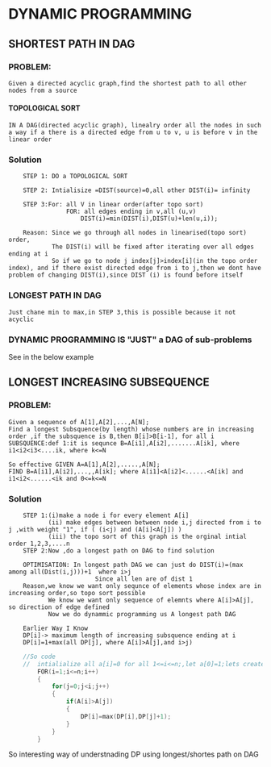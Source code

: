 # DYNAMIC PROGRAMMING

## SHORTEST PATH IN DAG

### PROBLEM:
	
	Given a directed acyclic graph,find the shortest path to all other nodes from a source



#### TOPOLOGICAL SORT

	IN A DAG(directed acyclic graph), linealry order all the nodes in such a way if a there is a directed edge from u to v, u is before v in the linear order

### Solution
```
	STEP 1: DO a TOPOLOGICAL SORT

	STEP 2: Intialisize =DIST(source)=0,all other DIST(i)= infinity

	STEP 3:For: all V in linear order(after topo sort)
				FOR: all edges ending in v,all (u,v) 
					DIST(i)=min(DIST(i),DIST(u)+len(u,i));

	Reason: Since we go through all nodes in linearised(topo sort) order,
			The DIST(i) will be fixed after iterating over all edges ending at i
			So if we go to node j index[j]>index[i](in the topo order index), and if there exist directed edge from i to j,then we dont have problem of changing DIST(i),since DIST (i) is found before itself

```

### LONGEST PATH IN DAG

	Just chane min to max,in STEP 3,this is possible because it not acyclic



### DYNAMIC PROGRAMMING IS "JUST" a DAG of sub-problems

See in the below example


## LONGEST INCREASING SUBSEQUENCE

### PROBLEM:

	Given a sequence of A[1],A[2],...,A[N];
	Find a longest Subsquence(by length) whose numbers are in increasing order ,if the subsquence is B,then B[i]>B[i-1], for all i 
	SUBSQUENCE:def 1:it is sequnce B=A[i1],A[i2],.......A[ik], where i1<i2<i3<....ik, where k<=N

	So effective GIVEN A=A[1],A[2],.....,A[N];
	FIND B=A[i1],A[i2],...,,A[ik]; where A[i1]<A[i2]<......<A[ik] and i1<i2<......<ik and 0<=k<=N

### Solution
```
	STEP 1:(i)make a node i for every element A[i]
		   (ii) make edges between between node i,j directed from i to j ,with weight "1", if ( (i<j) and (A[i]<A[j]) )
		   (iii) the topo sort of this graph is the orginal intial order 1,2,3,....n
	STEP 2:Now ,do a longest path on DAG to find solution

	OPTIMISATION: In longest path DAG we can just do DIST(i)=(max among all(Dist(i,j)))+1  where i>j
						Since all len are of dist 1
	Reason,we know we want only sequnce of elements whose index are in increasing order,so topo sort possible
		   We know we want only sequence of elemnts where A[i]>A[j], so direction of edge defined
		   Now we do dynammic programming us A longest path DAG

	Earlier Way I Know
	DP[i]-> maximum length of increasing subsquence ending at i
	DP[i]=1+max(all DP[j], where A[i]>A[j],and i>j)
```
```c++
	//So code
	//	intialialize all a[i]=0 for all 1<=i<=n;,let a[0]=1;lets create a imaginary 0'th element whose value is lesser than all other elements
		FOR(i=1;i<=n;i++)
		{
			for(j=0;j<i;j++)
			{
				if(A[i]>A[j])
				{
					DP[i]=max(DP[i],DP[j]+1);
				}
			}
		}
```
So interesting way of understnading DP using longest/shortes path on DAG
